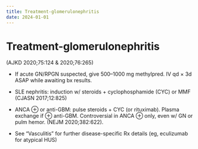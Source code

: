 ```yaml
---
title: Treatment-glomerulonephritis
date: 2024-01-01
---
```

# Treatment-glomerulonephritis

 (AJKD 2020;75:124 & 2020;76:265)

* If acute GN/RPGN suspected, give 500–1000 mg methylpred. IV qd × 3d ASAP while awaiting bx results.

* SLE nephritis: induction w/ steroids + cyclophosphamide (CYC) or MMF (CJASN 2017;12:825)

* ANCA ⊕ or anti-GBM: pulse steroids + CYC (or rituximab). Plasma exchange if ⊕ anti-GBM. Controversial in ANCA ⊕ only, even w/ GN or pulm hemor. (NEJM 2020;382:622).

* See “Vasculitis” for further disease-specific Rx details (eg, eculizumab for atypical HUS)
